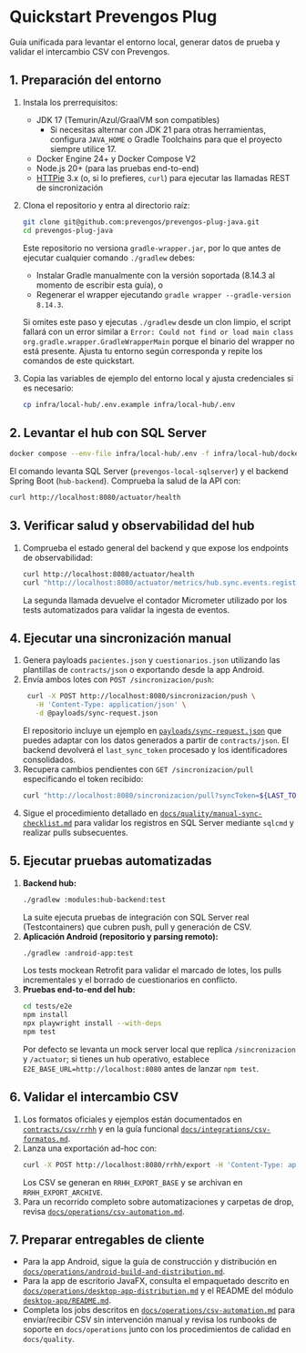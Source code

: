 # Quickstart Prevengos Plug

Guía unificada para levantar el entorno local, generar datos de prueba y validar el intercambio CSV con Prevengos.

## 1. Preparación del entorno

1. Instala los prerrequisitos:
   * JDK 17 (Temurin/Azul/GraalVM son compatibles)
     * Si necesitas alternar con JDK 21 para otras herramientas, configura `JAVA_HOME` o Gradle Toolchains para que el proyecto siempre utilice 17.
   * Docker Engine 24+ y Docker Compose V2
   * Node.js 20+ (para las pruebas end-to-end)
   * [HTTPie](https://httpie.io/) 3.x (o, si lo prefieres, `curl`) para ejecutar las llamadas REST de sincronización
2. Clona el repositorio y entra al directorio raíz:
   ```bash
   git clone git@github.com:prevengos/prevengos-plug-java.git
   cd prevengos-plug-java
   ```
   Este repositorio no versiona `gradle-wrapper.jar`, por lo que antes de ejecutar cualquier
   comando `./gradlew` debes:

   * Instalar Gradle manualmente con la versión soportada (8.14.3 al momento de escribir
     esta guía), o
   * Regenerar el wrapper ejecutando `gradle wrapper --gradle-version 8.14.3`.

   Si omites este paso y ejecutas `./gradlew` desde un clon limpio, el script fallará con un
   error similar a `Error: Could not find or load main class org.gradle.wrapper.GradleWrapperMain`
   porque el binario del wrapper no está presente. Ajusta tu entorno según corresponda y repite
   los comandos de este quickstart.
3. Copia las variables de ejemplo del entorno local y ajusta credenciales si es necesario:
   ```bash
   cp infra/local-hub/.env.example infra/local-hub/.env
   ```

## 2. Levantar el hub con SQL Server

```bash
docker compose --env-file infra/local-hub/.env -f infra/local-hub/docker-compose.yml up --build
```

El comando levanta SQL Server (`prevengos-local-sqlserver`) y el backend Spring Boot (`hub-backend`). Comprueba la salud de la API con:

```bash
curl http://localhost:8080/actuator/health
```

## 3. Verificar salud y observabilidad del hub

1. Comprueba el estado general del backend y que expose los endpoints de observabilidad:
   ```bash
   curl http://localhost:8080/actuator/health
   curl "http://localhost:8080/actuator/metrics/hub.sync.events.registered?tag=event_type:paciente-upserted"
   ```
   La segunda llamada devuelve el contador Micrometer utilizado por los tests automatizados para validar la ingesta de eventos.

## 4. Ejecutar una sincronización manual

1. Genera payloads `pacientes.json` y `cuestionarios.json` utilizando las plantillas de `contracts/json` o exportando desde la app Android.
2. Envía ambos lotes con `POST /sincronizacion/push`:
   ```bash
    curl -X POST http://localhost:8080/sincronizacion/push \
      -H 'Content-Type: application/json' \
      -d @payloads/sync-request.json
   ```
   El repositorio incluye un ejemplo en [`payloads/sync-request.json`](../payloads/sync-request.json)
   que puedes adaptar con los datos generados a partir de `contracts/json`. El backend
   devolverá el `last_sync_token` procesado y los identificadores consolidados.
3. Recupera cambios pendientes con `GET /sincronizacion/pull` especificando el token recibido:
   ```bash
   curl "http://localhost:8080/sincronizacion/pull?syncToken=${LAST_TOKEN}&limit=50"
   ```
4. Sigue el procedimiento detallado en [`docs/quality/manual-sync-checklist.md`](docs/quality/manual-sync-checklist.md) para validar los registros en SQL Server mediante `sqlcmd` y realizar pulls subsecuentes.

## 5. Ejecutar pruebas automatizadas

1. **Backend hub:**
   ```bash
   ./gradlew :modules:hub-backend:test
   ```
   La suite ejecuta pruebas de integración con SQL Server real (Testcontainers) que cubren push, pull y generación de CSV.
2. **Aplicación Android (repositorio y parsing remoto):**
   ```bash
   ./gradlew :android-app:test
   ```
   Los tests mockean Retrofit para validar el marcado de lotes, los pulls incrementales y el borrado de cuestionarios en conflicto.
3. **Pruebas end-to-end del hub:**
   ```bash
   cd tests/e2e
   npm install
   npx playwright install --with-deps
   npm test
   ```
   Por defecto se levanta un mock server local que replica `/sincronizacion` y `/actuator`; si tienes un hub operativo, establece `E2E_BASE_URL=http://localhost:8080` antes de lanzar `npm test`.

## 6. Validar el intercambio CSV

1. Los formatos oficiales y ejemplos están documentados en [`contracts/csv/rrhh`](contracts/csv/rrhh/README.md) y en la guía funcional [`docs/integrations/csv-formatos.md`](docs/integrations/csv-formatos.md).
2. Lanza una exportación ad-hoc con:
   ```bash
   curl -X POST http://localhost:8080/rrhh/export -H 'Content-Type: application/json' -d '{"trigger_type":"manual"}'
   ```
   Los CSV se generan en `RRHH_EXPORT_BASE` y se archivan en `RRHH_EXPORT_ARCHIVE`.
3. Para un recorrido completo sobre automatizaciones y carpetas de drop, revisa [`docs/operations/csv-automation.md`](docs/operations/csv-automation.md).

## 7. Preparar entregables de cliente

* Para la app Android, sigue la guía de construcción y distribución en [`docs/operations/android-build-and-distribution.md`](docs/operations/android-build-and-distribution.md).
* Para la app de escritorio JavaFX, consulta el empaquetado descrito en [`docs/operations/desktop-app-distribution.md`](docs/operations/desktop-app-distribution.md) y el README del módulo [`desktop-app/README.md`](desktop-app/README.md).
* Completa los jobs descritos en [`docs/operations/csv-automation.md`](docs/operations/csv-automation.md) para enviar/recibir CSV sin intervención manual y revisa los runbooks de soporte en `docs/operations` junto con los procedimientos de calidad en `docs/quality`.
